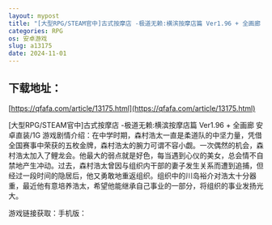 ```yaml
---
layout: mypost
title: "[大型RPG/STEAM官中]古式按摩店 -极道无赖:横滨按摩店篇 Ver1.96 + 全画廊 安卓直装/1G"
categories: RPG
os: 安卓游戏
slug: a13175
date: 2024-11-01
---
```


## 下载地址：

[https://qfafa.com/article/13175.html](https://qfafa.com/article/13175.html)

\[大型RPG/STEAM官中\]古式按摩店 -极道无赖:横滨按摩店篇 Ver1.96 + 全画廊 安卓直装/1G
游戏剧情介绍：在中学时期，森村浩太一直是柔道队的中坚力量，凭借全国赛事中荣获的五枚金牌，森村浩太的腕力可谓不容小觑。一次偶然的机会，森村浩太加入了鲤龙会。他最大的弱点就是好色，每当遇到心仪的美女，总会情不自禁地产生冲动。过去，森村浩太曾因与组织内干部的妻子发生关系而遭到追捕，但经过一段时间的隐居后，他又勇敢地重返组织。组织中的川岛裕介对浩太十分器重，最近他有意培养浩太，希望他能继承自己事业的一部分，将组织的事业发扬光大。

游戏链接获取：手机版：